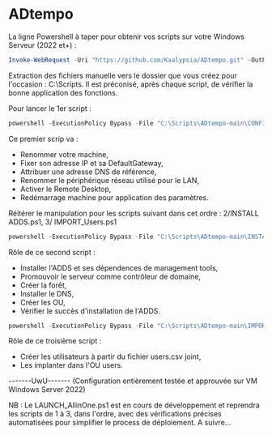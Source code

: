 # ADtempo

La ligne Powershell à taper pour obtenir vos scripts sur votre Windows Serveur (2022 et+) :

```powershell
Invoke-WebRequest -Uri "https://github.com/Kaalypsia/ADtempo.git" -OutFile "$env:USERPROFILE\Downloads\main.zip"
```

Extraction des fichiers manuelle vers le dossier que vous créez pour l'occasion : C:\Scripts.
Il est préconisé, après chaque script, de vérifier la bonne application des fonctions.

Pour lancer le 1er script :
```powershell
powershell -ExecutionPolicy Bypass -File "C:\Scripts\ADtempo-main\CONFIG_Machine.ps1"
```
Ce premier scrip va :
- Renommer votre machine,
- Fixer son adresse IP et sa DefaultGateway,
- Attribuer une adresse DNS de référence,
- Renommer le périphérique réseau utilisé pour le LAN,
- Activer le Remote Desktop,
- Redémarrage machine pour application des paramètres.

Réitérer le manipulation pour les scripts suivant dans cet ordre :
2/INSTALL ADDS.ps1, 3/ IMPORT_Users.ps1
```powershell
powershell -ExecutionPolicy Bypass -File "C:\Scripts\ADtempo-main\INSTALL_ADDS.ps1"
```

Rôle de ce second script :
- Installer l'ADDS et ses dépendences de management tools,
- Promouvoir le serveur comme contrôleur de domaine,
- Créer la forêt,
- Installer le DNS,
- Créer les OU,
- Vérifier le succès d'installation de l'ADDS.

```powershell
powershell -ExecutionPolicy Bypass -File "C:\Scripts\ADtempo-main\IMPORT_Users.ps1"
```
Rôle de ce troisième script :
- Créer les utilisateurs à partir du fichier users.csv joint,
- Les implanter dans l'OU users.

-------UwU-------
(Configuration entièrement testée et approuvée sur VM Windows Server 2022)

NB : Le LAUNCH_AllinOne.ps1 est en cours de développement et reprendra les scripts de 1 à 3, dans l'ordre, avec des vérifications précises automatisées pour simplifier le process de déploiement. A suivre...